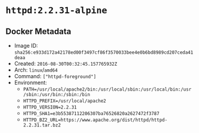 # `httpd:2.2.31-alpine`

## Docker Metadata

- Image ID: `sha256:e933d172a42178ed00f3497cf86f3570033bee4e0b6bd8989cd207ceda41deaa`
- Created: `2016-08-30T00:32:45.157765932Z`
- Arch: `linux`/`amd64`
- Command: `["httpd-foreground"]`
- Environment:
  - `PATH=/usr/local/apache2/bin:/usr/local/sbin:/usr/local/bin:/usr/sbin:/usr/bin:/sbin:/bin`
  - `HTTPD_PREFIX=/usr/local/apache2`
  - `HTTPD_VERSION=2.2.31`
  - `HTTPD_SHA1=e3b55387112206307ba76526820a2627472f3787`
  - `HTTPD_BZ2_URL=https://www.apache.org/dist/httpd/httpd-2.2.31.tar.bz2`
